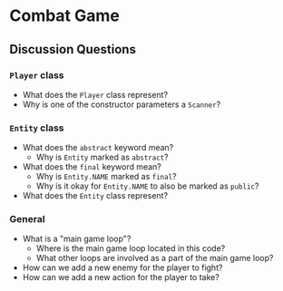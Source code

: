# Combat Game



## Discussion Questions

### `Player` class

* What does the `Player` class represent?
* Why is one of the constructor parameters a `Scanner`?

### `Entity` class

* What does the `abstract` keyword mean?
  * Why is `Entity` marked as `abstract`?
* What does the `final` keyword mean?
  * Why is `Entity.NAME` marked as `final`?
  * Why is it okay for `Entity.NAME` to also be marked as `public`?
* What does the `Entity` class represent?

### General

* What is a "main game loop"?
  * Where is the main game loop located in this code?
  * What other loops are involved as a part of the main game loop?
* How can we add a new enemy for the player to fight?
* How can we add a new action for the player to take?
